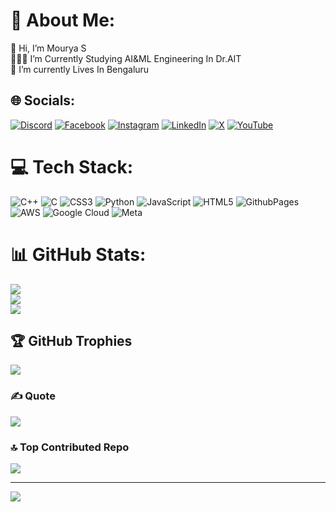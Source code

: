 # 💫 About Me:
👋 Hi, I’m Mourya S <br>👨🏻‍🎓 I’m Currently Studying AI&ML Engineering In Dr.AIT<br>🌱 I’m currently Lives In Bengaluru<br>


## 🌐 Socials:
[![Discord](https://img.shields.io/badge/Discord-%237289DA.svg?logo=discord&logoColor=white)](https://discord.gg/https://discord.gg/uBncwN8J) [![Facebook](https://img.shields.io/badge/Facebook-%231877F2.svg?logo=Facebook&logoColor=white)](https://facebook.com/https://www.facebook.com/mouryagowda.s?mibextid=ZbWKwL) [![Instagram](https://img.shields.io/badge/Instagram-%23E4405F.svg?logo=Instagram&logoColor=white)](https://instagram.com/https://www.instagram.com/mouryagowda?igsh=dHZ4NzRtdHpzdGE5) [![LinkedIn](https://img.shields.io/badge/LinkedIn-%230077B5.svg?logo=linkedin&logoColor=white)](https://linkedin.com/in/https://www.linkedin.com/in/mourya-s-4518b9296) [![X](https://img.shields.io/badge/X-black.svg?logo=X&logoColor=white)](https://x.com/https://x.com/Mr_Mourya_Gowda?s=09) [![YouTube](https://img.shields.io/badge/YouTube-%23FF0000.svg?logo=YouTube&logoColor=white)](https://youtube.com/@https://www.youtube.com/@mouryas_streamline.x) 

# 💻 Tech Stack:
![C++](https://img.shields.io/badge/c++-%2300599C.svg?style=for-the-badge&logo=c%2B%2B&logoColor=white) ![C](https://img.shields.io/badge/c-%2300599C.svg?style=for-the-badge&logo=c&logoColor=white) ![CSS3](https://img.shields.io/badge/css3-%231572B6.svg?style=for-the-badge&logo=css3&logoColor=white) ![Python](https://img.shields.io/badge/python-3670A0?style=for-the-badge&logo=python&logoColor=ffdd54) ![JavaScript](https://img.shields.io/badge/javascript-%23323330.svg?style=for-the-badge&logo=javascript&logoColor=%23F7DF1E) ![HTML5](https://img.shields.io/badge/html5-%23E34F26.svg?style=for-the-badge&logo=html5&logoColor=white) ![GithubPages](https://img.shields.io/badge/github%20pages-121013?style=for-the-badge&logo=github&logoColor=white) ![AWS](https://img.shields.io/badge/AWS-%23FF9900.svg?style=for-the-badge&logo=amazon-aws&logoColor=white) ![Google Cloud](https://img.shields.io/badge/GoogleCloud-%234285F4.svg?style=for-the-badge&logo=google-cloud&logoColor=white) ![Meta](https://img.shields.io/badge/Meta-%230467DF.svg?style=for-the-badge&logo=Meta&logoColor=white)
# 📊 GitHub Stats:
![](https://github-readme-stats.vercel.app/api?username=mouryas-aiml&theme=calm_pink&hide_border=false&include_all_commits=true&count_private=true)<br/>
![](https://github-readme-streak-stats.herokuapp.com/?user=mouryas-aiml&theme=calm_pink&hide_border=false)<br/>
![](https://github-readme-stats.vercel.app/api/top-langs/?username=mouryas-aiml&theme=calm_pink&hide_border=false&include_all_commits=true&count_private=true&layout=compact)

## 🏆 GitHub Trophies
![](https://github-profile-trophy.vercel.app/?username=mouryas-aiml&theme=radical&no-frame=false&no-bg=false&margin-w=4)

### ✍️ Quote
![](https://quotes-github-readme.vercel.app/api?type=horizontal&theme=tokyonight)

### 🔝 Top Contributed Repo
![](https://github-contributor-stats.vercel.app/api?username=mouryas-aiml&limit=5&theme=radical&combine_all_yearly_contributions=true)

---
[![](https://visitcount.itsvg.in/api?id=mouryas-aiml&icon=1&color=7)](https://visitcount.itsvg.in)

<!-- Proudly created with GPRM ( https://gprm.itsvg.in ) -->
